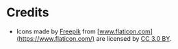 # Credits

* Icons made by [Freepik](http://www.freepik.com) from [www.flaticon.com](https://www.flaticon.com/) are licensed by [CC 3.0 BY](http://creativecommons.org/licenses/by/3.0/).
